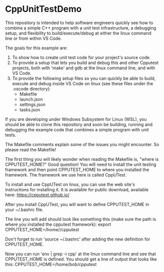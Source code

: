 # CppUnitTestDemo

This repository is intended to help software engineers quickly see how to combine a simple C++ program with a unit test infrastructure, a debugging setup, and flexibility to build/execute/debug at either the linux command line or from within VS Code.

The goals for this example are:
1)  To show how to create unit test code for your project's source code.
2)  To provide a setup that lets you build and debug this and other Cpputest projects, both with 'make' and gdb at the linux command line, and with VS Code.
3)  To provide the following setup files so you can quickly be able to build, execute and debug inside VS Code on linux (see these files under the .vscode directory):
      - Makefile
      - launch.json
      - settings.json
      - tasks.json

If you are developing under Windows Subsystem for Linux (WSL), you should be able to clone this repository and soon be building, running and debugging the example code that combines a simple program with unit tests.

The Makefile comments explain some of the issues you might encounter.  So please read the Makefile!

The first thing you will likely wonder when reading the Makefile is, "where is CPPUTEST_HOME?"  Good question!  You will need to install the unit testing framework and then point CPPUTEST_HOME to where you installed the framework.  The framework we use here is called CppUTest.

To install and use CppUTest on linux, you can use the web site's instructions for installing it.  It is available for public download, available here: https://cpputest.github.io/

After you install CppUTest, you will want to define CPPUTEST_HOME in your ~/.bashrc file.

The line you will add should look like something this (make sure the path is where you installed the cpputest framework):
      export CPPUTEST_HOME=/home/<username>/cpputest

Don't forget to run 'source ~/.bashrc' after adding the new definition for CPPUTEST_HOME.

Now you can run 'env | grep -i cpp' at the linux command line and see that CPPUTEST_HOME is defined.  You should get a line of output that looks like this:
      CPPUTEST_HOME=/home/bob/cpputest

